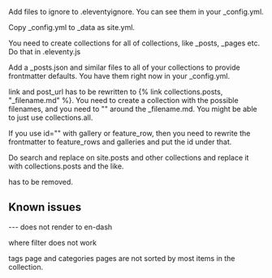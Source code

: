 
Add files to ignore to .eleventyignore. You can see them in your _config.yml.

Copy _config.yml to _data as site.yml.

You need to create collections for all of collections, like _posts, _pages etc. Do that in .eleventy.js

Add a _posts.json and similar files to all of your collections to provide frontmatter defaults. You have them right now in your _config.yml.

link and post_url has to be rewritten to {% link collections.posts, "_filename.md" %}. You need to create a collection with the possible filenames, and you need to "" around the _filename.md. You might be able to just use collections.all.

If you use id="" with gallery or feature_row, then you need to rewrite the frontmatter to feature_rows and galleries and put the id under that.

Do search and replace on site.posts and other collections and replace it with collections.posts and the like.

 has to be removed.

## Known issues

--- does not render to en-dash

where filter does not work

tags page and categories pages are not sorted by most items in the collection.